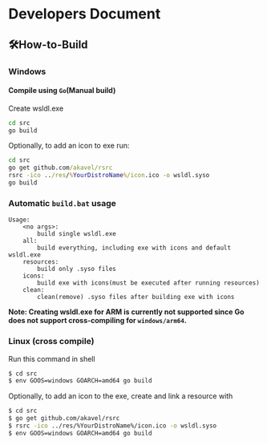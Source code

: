 # Developers Document

## 🛠How-to-Build

### Windows

#### Compile using `Go`(Manual build)
Create wsldl.exe
```cmd
cd src
go build
```


Optionally, to add an icon to exe run:
```cmd
cd src
go get github.com/akavel/rsrc
rsrc -ico ../res/%YourDistroName%/icon.ico -o wsldl.syso
go build
```

### Automatic `build.bat` usage
```
Usage:
    <no args>:
        build single wsldl.exe
    all:
        build everything, including exe with icons and default wsldl.exe
    resources:
        build only .syso files
    icons:
        build exe with icons(must be executed after running resources)
    clean:
        clean(remove) .syso files after building exe with icons
```



**Note: Creating wsldl.exe for ARM is currently not supported since Go does not support cross-compiling for `windows/arm64`.**

### Linux (cross compile)

Run this command in shell
```bash
$ cd src
$ env GOOS=windows GOARCH=amd64 go build
```

Optionally, to add an icon to the exe, create and link a resource with
```bash
$ cd src
$ go get github.com/akavel/rsrc
$ rsrc -ico ../res/%YourDistroName%/icon.ico -o wsldl.syso
$ env GOOS=windows GOARCH=amd64 go build
```
